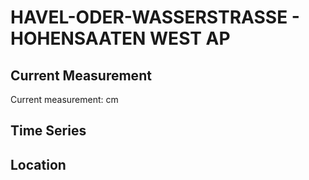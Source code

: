 # HAVEL-ODER-WASSERSTRASSE - HOHENSAATEN WEST AP

## Current Measurement

Current measurement: <Value topic="rivers/pegel-online/HOW/HOHENSAATEN_WEST_AP/measurementValue"/> cm

## Time Series

<TimeSeries topic="rivers/pegel-online/HOW/HOHENSAATEN_WEST_AP/measurementValue" period="week" />

## Location

<WorldMap>
  <Marker lat="52.876693972018415" lon="14.151790666503565" labelTopic="rivers/pegel-online/HOW/HOHENSAATEN_WEST_AP" />
</WorldMap>
